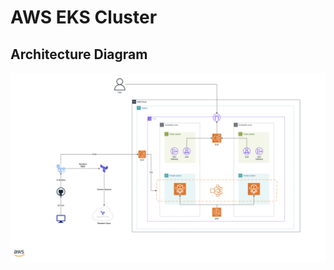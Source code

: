 # AWS EKS Cluster


## Architecture Diagram

![Architecture Diagram](./Diagram/Architecture%20Diagram.png)